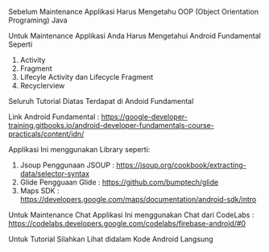 Sebelum Maintenance Applikasi Harus Mengetahu OOP (Object Orientation Programing) Java


Untuk Maintenance Applikasi Anda Harus Mengetahui Android Fundamental Seperti 
  1. Activity
  2. Fragment
  3. Lifecyle Activity dan Lifecycle Fragment
  4. Recyclerview
  
Seluruh Tutorial Diatas Terdapat di Andoid Fundamental

Link Android Fundamental : https://google-developer-training.gitbooks.io/android-developer-fundamentals-course-practicals/content/idn/


Applikasi Ini menggunakan Library seperti:
  1. Jsoup
      Penggunaan JSOUP : https://jsoup.org/cookbook/extracting-data/selector-syntax
  2. Glide
      Pengguaan Glide : https://github.com/bumptech/glide
  3. Maps SDK : https://developers.google.com/maps/documentation/android-sdk/intro

Untuk Maintenance Chat Applikasi Ini menggunakan Chat dari CodeLabs : https://codelabs.developers.google.com/codelabs/firebase-android/#0


Untuk Tutorial Silahkan Lihat didalam Kode Android Langsung
